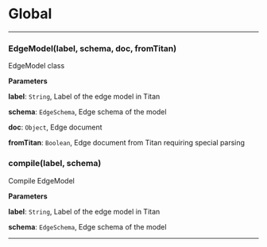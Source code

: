 # Global





* * *

### EdgeModel(label, schema, doc, fromTitan) 

EdgeModel class

**Parameters**

**label**: `String`, Label of the edge model in Titan

**schema**: `EdgeSchema`, Edge schema of the model

**doc**: `Object`, Edge document

**fromTitan**: `Boolean`, Edge document from Titan requiring special parsing



### compile(label, schema) 

Compile EdgeModel

**Parameters**

**label**: `String`, Label of the edge model in Titan

**schema**: `EdgeSchema`, Edge schema of the model




* * *










